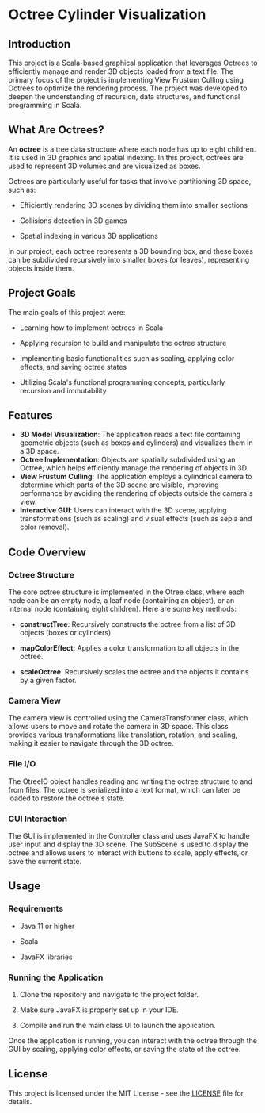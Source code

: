 Octree Cylinder Visualization
=====================

Introduction
------------

This project is a Scala-based graphical application that leverages Octrees to efficiently manage and render 3D objects loaded from a text file. The primary focus of the project is implementing View Frustum Culling using Octrees to optimize the rendering process. The project was developed to deepen the understanding of recursion, data structures, and functional programming in Scala.

What Are Octrees?
-----------------

An **octree** is a tree data structure where each node has up to eight children. It is used in 3D graphics and spatial indexing. In this project, octrees are used to represent 3D volumes and are visualized as boxes.

Octrees are particularly useful for tasks that involve partitioning 3D space, such as:

*   Efficiently rendering 3D scenes by dividing them into smaller sections
    
*   Collisions detection in 3D games
    
*   Spatial indexing in various 3D applications
    

In our project, each octree represents a 3D bounding box, and these boxes can be subdivided recursively into smaller boxes (or leaves), representing objects inside them.

Project Goals
-------------

The main goals of this project were:

*   Learning how to implement octrees in Scala
    
*   Applying recursion to build and manipulate the octree structure
    
*   Implementing basic functionalities such as scaling, applying color effects, and saving octree states
    
*   Utilizing Scala's functional programming concepts, particularly recursion and immutability
    

Features
--------

*   **3D Model Visualization**: The application reads a text file containing geometric objects (such as boxes and cylinders) and visualizes them in a 3D space.  
*   **Octree Implementation**: Objects are spatially subdivided using an Octree, which helps efficiently manage the rendering of objects in 3D.
*   **View Frustum Culling**: The application employs a cylindrical camera to determine which parts of the 3D scene are visible, improving performance by avoiding the rendering of objects outside the camera's view.   
*   **Interactive GUI**: Users can interact with the 3D scene, applying transformations (such as scaling) and visual effects (such as sepia and color removal).
    

Code Overview
-------------

### Octree Structure

The core octree structure is implemented in the Otree class, where each node can be an empty node, a leaf node (containing an object), or an internal node (containing eight children). Here are some key methods:

*   **constructTree**: Recursively constructs the octree from a list of 3D objects (boxes or cylinders).
    
*   **mapColorEffect**: Applies a color transformation to all objects in the octree.
    
*   **scaleOctree**: Recursively scales the octree and the objects it contains by a given factor.
    

### Camera View

The camera view is controlled using the CameraTransformer class, which allows users to move and rotate the camera in 3D space. This class provides various transformations like translation, rotation, and scaling, making it easier to navigate through the 3D octree.

### File I/O

The OtreeIO object handles reading and writing the octree structure to and from files. The octree is serialized into a text format, which can later be loaded to restore the octree's state.

### GUI Interaction

The GUI is implemented in the Controller class and uses JavaFX to handle user input and display the 3D scene. The SubScene is used to display the octree and allows users to interact with buttons to scale, apply effects, or save the current state.

Usage
-----

### Requirements

*   Java 11 or higher
    
*   Scala
    
*   JavaFX libraries
    

### Running the Application

1.  Clone the repository and navigate to the project folder.
    
2.  Make sure JavaFX is properly set up in your IDE.
    
3.  Compile and run the main class UI to launch the application.
    

Once the application is running, you can interact with the octree through the GUI by scaling, applying color effects, or saving the state of the octree.

## License
This project is licensed under the MIT License - see the [LICENSE](LICENSE) file for details.
   
